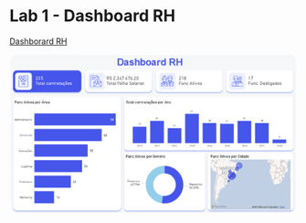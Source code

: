 # Lab 1 - Dashboard RH

[Dashborard RH](https://app.powerbi.com/view?r=eyJrIjoiMTRjOTRjOGItMWJhNy00NzkzLTkwZDctMzhhZTU1ODIxNTE2IiwidCI6IjcyMzdmMmYwLTc0ODItNGMwZS05Nzk5LWRlZWY1YmY3MDZlZCJ9)

![Imagem Dashboard](https://raw.githubusercontent.com/Andrevisi/lab1-PowerBI/main/Screenshot%202023-03-27%20at%2000.28.10.png)
